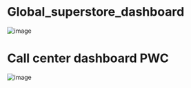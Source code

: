 # Global_superstore_dashboard
![image](https://user-images.githubusercontent.com/102457813/226563746-75f669a3-a31a-4a45-ba15-23a14e99ebeb.png)

# Call center dashboard PWC
![image](https://user-images.githubusercontent.com/102457813/232691340-e18d8437-b5e0-44f5-a90b-830bb1ccbc05.png)


